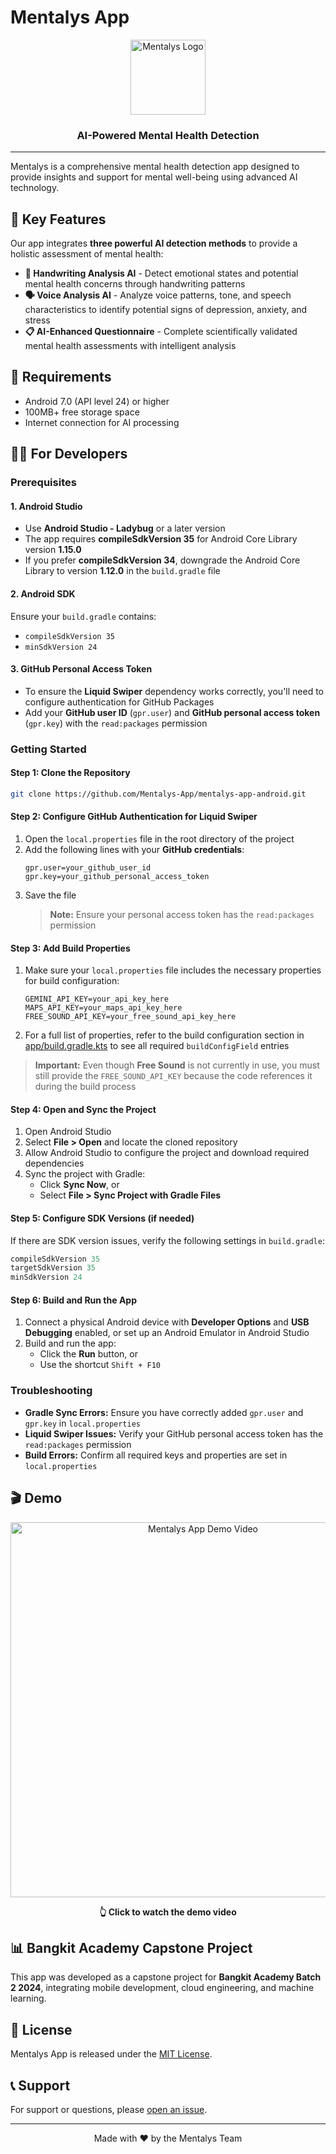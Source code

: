 # Mentalys App

<div align="center">
  <img src="https://github.com/user-attachments/assets/c8bdda3a-e41e-4163-997e-dcd587402900" 
  alt="Mentalys Logo" width="120"/>
  <h3>AI-Powered Mental Health Detection</h3>
</div>

---

Mentalys is a comprehensive mental health detection app designed to provide insights and support for mental well-being using advanced AI technology.

## 🧠 Key Features

Our app integrates **three powerful AI detection methods** to provide a holistic assessment of mental health:

- **📝 Handwriting Analysis AI** - Detect emotional states and potential mental health concerns through handwriting patterns
- **🗣️ Voice Analysis AI** - Analyze voice patterns, tone, and speech characteristics to identify potential signs of depression, anxiety, and stress
- **📋 AI-Enhanced Questionnaire** - Complete scientifically validated mental health assessments with intelligent analysis

## 📱 Requirements

- Android 7.0 (API level 24) or higher
- 100MB+ free storage space
- Internet connection for AI processing

## 👩‍💻 For Developers

### Prerequisites

#### 1. Android Studio
- Use **Android Studio - Ladybug** or a later version
- The app requires **compileSdkVersion 35** for Android Core Library version **1.15.0**
- If you prefer **compileSdkVersion 34**, downgrade the Android Core Library to version **1.12.0** in the `build.gradle` file

#### 2. Android SDK
Ensure your `build.gradle` contains:
- `compileSdkVersion 35`
- `minSdkVersion 24`

#### 3. GitHub Personal Access Token
- To ensure the **Liquid Swiper** dependency works correctly, you'll need to configure authentication for GitHub Packages
- Add your **GitHub user ID** (`gpr.user`) and **GitHub personal access token** (`gpr.key`) with the `read:packages` permission

### Getting Started

#### Step 1: Clone the Repository
```bash
git clone https://github.com/Mentalys-App/mentalys-app-android.git
```

#### Step 2: Configure GitHub Authentication for Liquid Swiper
1. Open the `local.properties` file in the root directory of the project
2. Add the following lines with your **GitHub credentials**:
   ```properties
   gpr.user=your_github_user_id
   gpr.key=your_github_personal_access_token
   ```
3. Save the file
   > **Note:** Ensure your personal access token has the `read:packages` permission

#### Step 3: Add Build Properties
1. Make sure your `local.properties` file includes the necessary properties for build configuration:
   ```properties
   GEMINI_API_KEY=your_api_key_here
   MAPS_API_KEY=your_maps_api_key_here
   FREE_SOUND_API_KEY=your_free_sound_api_key_here
   ```
2. For a full list of properties, refer to the build configuration section in [app/build.gradle.kts](https://github.com/Mentalys-App/mentalys-app-android/blob/master/app/build.gradle.kts) to see all required `buildConfigField` entries

> **Important:** Even though **Free Sound** is not currently in use, you must still provide the `FREE_SOUND_API_KEY` because the code references it during the build process

#### Step 4: Open and Sync the Project
1. Open Android Studio
2. Select **File > Open** and locate the cloned repository
3. Allow Android Studio to configure the project and download required dependencies
4. Sync the project with Gradle:
   - Click **Sync Now**, or
   - Select **File > Sync Project with Gradle Files**

#### Step 5: Configure SDK Versions (if needed)
If there are SDK version issues, verify the following settings in `build.gradle`:
```groovy
compileSdkVersion 35
targetSdkVersion 35
minSdkVersion 24
```

#### Step 6: Build and Run the App
1. Connect a physical Android device with **Developer Options** and **USB Debugging** enabled, or set up an Android Emulator in Android Studio
2. Build and run the app:
   - Click the **Run** button, or
   - Use the shortcut `Shift + F10`

### Troubleshooting
- **Gradle Sync Errors:** Ensure you have correctly added `gpr.user` and `gpr.key` in `local.properties`
- **Liquid Swiper Issues:** Verify your GitHub personal access token has the `read:packages` permission
- **Build Errors:** Confirm all required keys and properties are set in `local.properties`

## 🎬 Demo

<div align="center"> <a href="https://youtu.be/cnL0X4vDjjU?si=E8J829xOeYCFZXYn" target="_blank"> <img src="https://img.youtube.com/vi/cnL0X4vDjjU/maxresdefault.jpg" alt="Mentalys App Demo Video" width="600"> </a> <p><b>👆 Click to watch the demo video</b></p> </div>

## 📊 Bangkit Academy Capstone Project

This app was developed as a capstone project for **Bangkit Academy Batch 2 2024**, integrating mobile development, cloud engineering, and machine learning.

## 📄 License

Mentalys App is released under the [MIT License](https://github.com/Mentalys-App/mentalys-app-android?tab=MIT-1-ov-file).

## 📞 Support

For support or questions, please [open an issue](https://github.com/Mentalys-App/mentalys-app-android/issues).

---

<div align="center">
  <p>Made with ❤️ by the Mentalys Team</p>
</div>
